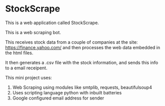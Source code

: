 # StockScrape

This is a web application called StockScrape.

This is a web scraping bot.
 
This receives stock data from a couple of companies at the site: https://finance.yahoo.com/
and then processes the web data embedded in the html files.

It then generates a .csv file with the stock information, and sends this info to a email receipent.

This mini project uses:
  1. Web Scraping using modules like smtplib, requests, beautifulsoup4
  2. Uses scripting language python with inbuilt batteries
  3. Google configured email address for sender
